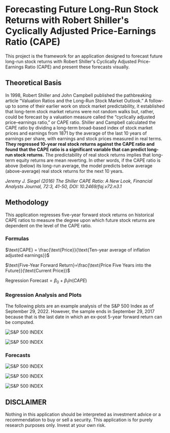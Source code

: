 
# Forecasting Future Long-Run Stock Returns with Robert Shiller's Cyclically Adjusted Price-Earnings Ratio (CAPE)

This project is the framework for an application designed to forecast future long-run stock returns with Robert Shiller's Cyclically Adjusted Price-Earnings Ratio (CAPE) and present these forecasts visually. 

## Theoretical Basis

In 1998, Robert Shiller and John Campbell published the pathbreaking article “Valuation Ratios and the Long-Run Stock Market Outlook.” A follow-up to some of their earlier work on stock market predictability, it established that long-term stock market returns were not random walks but, rather, could be forecast by a valuation measure called the “cyclically adjusted price–earnings ratio,” or CAPE ratio. Shiller and Campbell calculated the CAPE ratio by dividing a long-term broad-based index of stock market prices and earnings from 1871 by the average of the last 10 years of earnings per share, with earnings and stock prices measured in real terms. **They regressed 10-year real stock returns against the CAPE ratio and found that the CAPE ratio is a significant variable that can predict long-run stock returns.** The predictability of real stock returns implies that long-term equity returns are mean reverting. In other words, if the CAPE ratio is above (below) its long-run average, the model predicts below average (above-average) real stock returns for the next 10 years.

*Jeremy J. Siegel (2016) The Shiller CAPE Ratio: A New Look, Financial Analysts Journal, 72:3, 41-50, DOI: 10.2469/faj.v72.n3.1*

## Methodology

This application regresses five-year forward stock returns on historical CAPE ratios to measure the degree upon which future stock returns are dependent on the level of the CAPE ratio. 

### Formulas

$\text{CAPE} = \frac{\text{Price}}{\text{Ten-year average of inflation adjusted earnings}}$

$\text{Five-Year Forward Return}=\frac{\text{Price Five Years into the Future}}{\text{Current Price}}$

$\text{Regression Forecast}=\beta_{0}+\beta_{1}ln(CAPE)$

### Regression Analysis and Plots

The following plots are an example analysis of the S&P 500 Index as of September 29, 2022. However, the sample ends in September 29, 2017 because that is the last date in which an ex-post 5-year forward return can be computed. 

![S&P 500 INDEX](https://raw.githubusercontent.com/nathanramoscfa/cape/main/charts/sample_regression_SPX.png)

![S&P 500 INDEX](https://raw.githubusercontent.com/nathanramoscfa/cape/main/charts/sample_regression_heatmap_SPX.png)

### Forecasts

![S&P 500 INDEX](https://raw.githubusercontent.com/nathanramoscfa/cape/main/charts/sample_observed_forecast_SPX.png)

![S&P 500 INDEX](https://raw.githubusercontent.com/nathanramoscfa/cape/main/charts/long_term_pe_ratio_SPX.png)

![S&P 500 INDEX](https://raw.githubusercontent.com/nathanramoscfa/cape/main/charts/expected_fwd_return_5y_SPX.png)

## DISCLAIMER

Nothing in this application should be interpreted as investment advice or a recommendation to buy or sell a security. This application is for purely research purposes only. Invest at your own risk. 